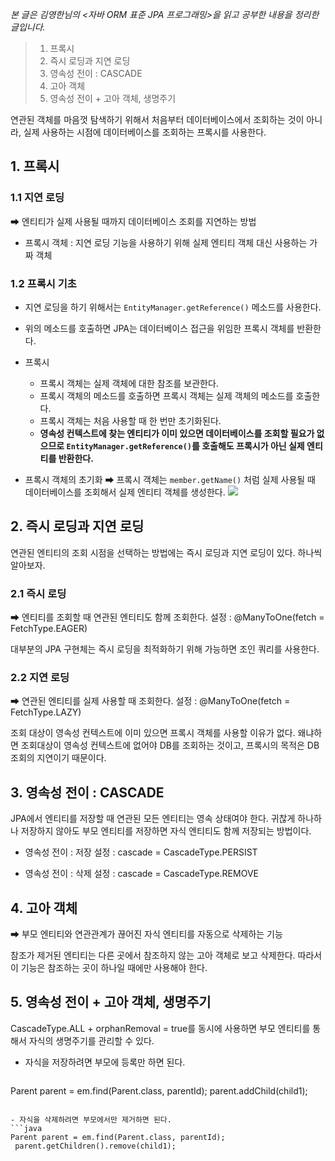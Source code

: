 _본 글은 김영한님의 <자바 ORM 표준 JPA 프로그래밍>을 읽고 공부한 내용을 정리한 글입니다._

> 1. 프록시
> 2. 즉시 로딩과 지연 로딩
> 3. 영속성 전이 : CASCADE
> 4. 고아 객체
> 5. 영속성 전이 + 고아 객체, 생명주기

연관된 객체를 마음껏 탐색하기 위해서 처음부터 데이터베이스에서 조회하는 것이 아니라, 실제 사용하는 시점에 데이터베이스를 조회하는 프록시를 사용한다.
## 1. 프록시
### 1.1 지연 로딩
➡ 엔티티가 실제 사용될 때까지 데이터베이스 조회를 지연하는 방법
- 프록시 객체 : 지연 로딩 기능을 사용하기 위해 실제 엔티티 객체 대신 사용하는 가짜 객체
      

### 1.2 프록시 기초
- 지연 로딩을 하기 위해서는 `EntityManager.getReference()` 메소드를 사용한다.
- 위의 메소드를 호출하면 JPA는 데이터베이스 접근을 위임한 프록시 객체를 반환한다.
- 프록시
    - 프록시 객체는 실제 객체에 대한 참조를 보관한다.
    - 프록시 객체의 메소드를 호출하면 프록시 객체는 실제 객체의 메소드를 호출한다.
    - 프록시 객체는 처음 사용할 때 한 번만 초기화된다.
    - **영속성 컨텍스트에 찾는 엔티티가 이미 있으면 데이터베이스를 조회할 필요가 없으므로 `EntityManager.getReference()`를 호출해도 프록시가 아닌 실제 엔티티를 반환한다.**

- 프록시 객체의 초기화
   ➡ 프록시 객체는 `member.getName()` 처럼 실제 사용될 때 데이터베이스를 조회해서 실제 엔티티 객체를 생성한다.
   ![](https://images.velog.io/images/offsujin/post/920363af-f816-4606-9185-f44e34c394f7/%E1%84%91%E1%85%B3%E1%84%85%E1%85%A9%E1%84%80%E1%85%B5%E1%86%BA.png)
## 2. 즉시 로딩과 지연 로딩
연관된 엔티티의 조회 시점을 선택하는 방법에는 즉시 로딩과 지연 로딩이 있다.
하나씩 알아보자.
### 2.1 즉시 로딩
➡ 엔티티를 조회할 때 연관된 엔티티도 함께 조회한다.
설정 : @ManyToOne(fetch = FetchType.EAGER)

대부분의 JPA 구현체는 즉시 로딩을 최적화하기 위해 가능하면 조인 쿼리를 사용한다.

### 2.2 지연 로딩
➡ 연관된 엔티티를 실제 사용할 때 조회한다.
설정 : @ManyToOne(fetch = FetchType.LAZY)

조회 대상이 영속성 컨텍스트에 이미 있으면 프록시 객체를 사용할 이유가 없다.
왜냐하면 조회대상이 영속성 컨텍스트에 없어야 DB를 조회하는 것이고, 프록시의 목적은 DB 조회의 지연이기 때문이다.

## 3. 영속성 전이 : CASCADE
JPA에서 엔티티를 저장할 때 연관된 모든 엔티티는 영속 상태여야 한다.
귀찮게 하나하나 저장하지 않아도 부모 엔티티를 저장하면 자식 엔티티도 함께 저장되는 방법이다.

- 영속성 전이 : 저장
설정  : cascade = CascadeType.PERSIST

- 영속성 전이 : 삭제
설정  : cascade = CascadeType.REMOVE

## 4. 고아 객체
➡ 부모 엔티티와 연관관계가 끊어진 자식 엔티티를 자동으로 삭제하는 기능

참조가 제거된 엔티티는 다른 곳에서 참조하지 않는 고아 객체로 보고 삭제한다.
따라서 이 기능은 참조하는 곳이 하나일 때에만 사용해야 한다.
## 5. 영속성 전이 + 고아 객체, 생명주기
CascadeType.ALL + orphanRemoval = true를 동시에 사용하면 부모 엔티티를 통해서 자식의 생명주기를 관리할 수 있다.

- 자식을 저장하려면 부모에 등록만 하면 된다.
  ```java
 Parent parent = em.find(Parent.class, parentId);
   parent.addChild(child1);
  ```
  
- 자식을 삭제하려면 부모에서만 제거하면 된다.
  ```java
 Parent parent = em.find(Parent.class, parentId);
   parent.getChildren().remove(child1);
  ```
